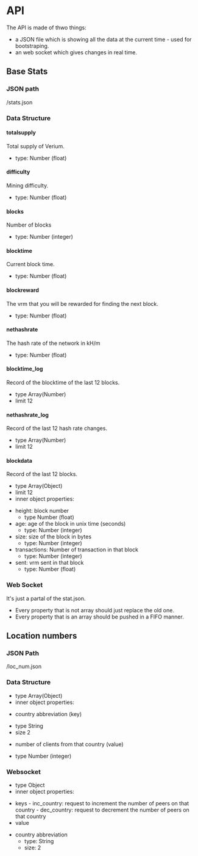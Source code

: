 # API
The API is made of thwo things:
- a JSON file which is showing all the data at the current time - used for bootstraping.
- an web socket which gives changes in real time.
## Base Stats
### JSON path
/stats.json
### Data Structure
#### totalsupply
Total supply of Verium.
- type: Number (float)

#### difficulty
Mining difficulty.
- type: Number (float)

#### blocks
Number of blocks
- type: Number (integer)

#### blocktime
Current block time.
- type: Number (float)

#### blockreward
The vrm that you will be rewarded for finding the next block.
- type: Number (float)

#### nethashrate
The hash rate of the network in kH/m
- type: Number (float)

#### blocktime_log
Record of the blocktime of the last 12 blocks.
- type Array(Number)
- limit 12

#### nethashrate_log
Record of the last 12 hash rate changes.
- type Array(Number)
- limit 12

#### blockdata
Record of the last 12 blocks.

- type Array(Object)
- limit 12
- inner object properties:
 * height: block number
     - type Number (float)
 * age: age of the block in unix time (seconds)
     - type: Number (integer)
 * size: size of the block in bytes
     - type: Number (integer)
 * transactions: Number of transaction in that block
     - type: Number (integer)
 * sent: vrm sent in that block
     - type: Number (float)

### Web Socket
It's just a partal of the stat.json.
- Every property that is not array should just replace the old one.
- Every property that is an array should be pushed in a FIFO manner.

## Location numbers
### JSON Path
/loc_num.json
### Data Structure
- type Array(Object)
- inner object properties:
 * country abbreviation (key)
  - type String
  - size 2
 * number of clients from that country (value)
  - type Number (integer)

### Websocket
- type Object
- inner object properties:
 * keys
        - inc_country: request to increment the number of peers on that country
        - dec_country: request to decrement the number of peers on that country
 * value
  - country abbreviation
     * type: String
     * size: 2
